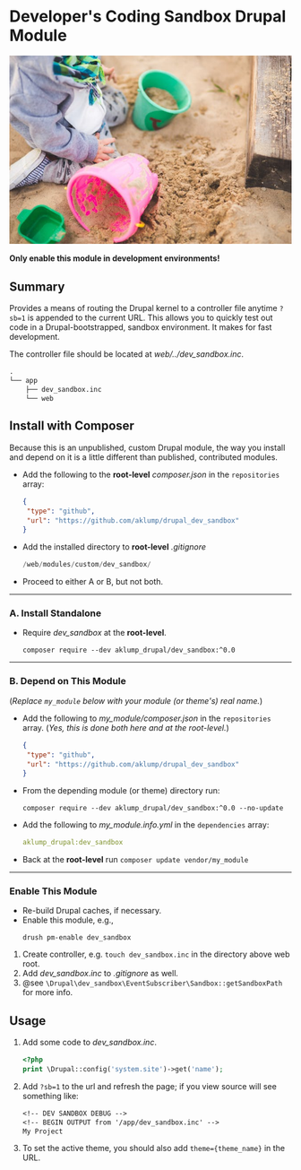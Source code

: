 # Developer's Coding Sandbox Drupal Module

![sandbox](images/sandbox.jpg)

**Only enable this module in development environments!**

## Summary

Provides a means of routing the Drupal kernel to a controller file anytime `?sb=1` is appended to the current URL. This allows you to quickly test out code in a Drupal-bootstrapped, sandbox environment. It makes for fast development.

The controller file should be located at _web/../dev_sandbox.inc_.

```text
.
└── app
    ├── dev_sandbox.inc
    └── web
```

## Install with Composer

Because this is an unpublished, custom Drupal module, the way you install and depend on it is a little different than published, contributed modules.

* Add the following to the **root-level** _composer.json_ in the `repositories` array:
    ```json
    {
     "type": "github",
     "url": "https://github.com/aklump/drupal_dev_sandbox"
    }
    ```
* Add the installed directory to **root-level** _.gitignore_
  
   ```php
   /web/modules/custom/dev_sandbox/
   ```
* Proceed to either A or B, but not both.
---
### A. Install Standalone
* Require _dev_sandbox_ at the **root-level**.
    ```
    composer require --dev aklump_drupal/dev_sandbox:^0.0
    ```
---
### B. Depend on This Module

(_Replace `my_module` below with your module (or theme's) real name._)

* Add the following to _my_module/composer.json_ in the `repositories` array. (_Yes, this is done both here and at the root-level._)
    ```json
    {
     "type": "github",
     "url": "https://github.com/aklump/drupal_dev_sandbox"
    }
    ```
* From the depending module (or theme) directory run:
    ```
    composer require --dev aklump_drupal/dev_sandbox:^0.0 --no-update
    ```

* Add the following to _my_module.info.yml_ in the `dependencies` array:
    ```yaml
    aklump_drupal:dev_sandbox
    ```
* Back at the **root-level** run `composer update vendor/my_module`


---
### Enable This Module

* Re-build Drupal caches, if necessary.
* Enable this module, e.g.,
  ```shell
  drush pm-enable dev_sandbox
  ```

1. Create controller, e.g. `touch dev_sandbox.inc` in the directory above web root.
2. Add _dev\_sandbox.inc_ to _.gitignore_ as well.
3. @see `\Drupal\dev_sandbox\EventSubscriber\Sandbox::getSandboxPath` for more info.

## Usage

1. Add some code to _dev\_sandbox.inc_.

      ```php
      <?php
      print \Drupal::config('system.site')->get('name');
      ```   
1. Add `?sb=1` to the url and refresh the page; if you view source will see something like:

      ```text
      <!-- DEV SANDBOX DEBUG -->
      <!-- BEGIN OUTPUT from '/app/dev_sandbox.inc' -->
      My Project
      ```
1. To set the active theme, you should also add `theme={theme_name}` in the URL.
